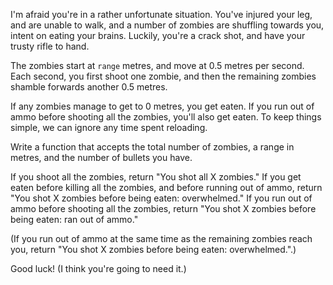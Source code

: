I'm afraid you're in a rather unfortunate situation. You've injured your leg, and are unable to walk, and a number of zombies are shuffling towards you, intent on eating your brains. Luckily, you're a crack shot, and have your trusty rifle to hand.

The zombies start at `range` metres, and move at 0.5 metres per second. Each second, you first shoot one zombie, and then the remaining zombies shamble forwards another 0.5 metres.

If any zombies manage to get to 0 metres, you get eaten. If you run out of ammo before shooting all the zombies, you'll also get eaten. To keep things simple, we can ignore any time spent reloading.

Write a function that accepts the total number of zombies, a range in metres, and the number of bullets you have.

If you shoot all the zombies, return "You shot all X zombies."
If you get eaten before killing all the zombies, and before running out of ammo, return "You shot X zombies before being eaten: overwhelmed."
If you run out of ammo before shooting all the zombies, return "You shot X zombies before being eaten: ran out of ammo."

(If you run out of ammo at the same time as the remaining zombies reach you, return "You shot X zombies before being eaten: overwhelmed.".)

Good luck! (I think you're going to need it.)